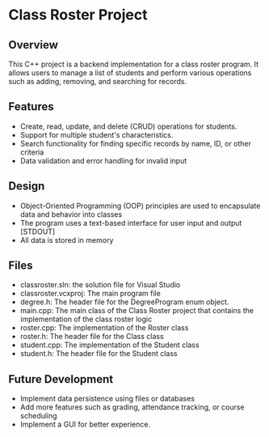 # Class Roster Project

## Overview
This C++ project is a backend implementation for a class roster program. It allows users to manage a list of students and perform various operations such as adding, removing, and searching for records.

## Features

- Create, read, update, and delete (CRUD) operations for students.
- Support for multiple student's characteristics.
- Search functionality for finding specific records by name, ID, or other criteria
- Data validation and error handling for invalid input

## Design

- Object-Oriented Programming (OOP) principles are used to encapsulate data and behavior into classes
- The program uses a text-based interface for user input and output [STDOUT]
- All data is stored in memory

## Files

- classroster.sln: the solution file for Visual Studio
- classroster.vcxproj: The main program file 
- degree.h: The header file for the DegreeProgram enum object.
- main.cpp: The main class of the Class Roster project that contains the implementation of the class roster logic
- roster.cpp: The implementation of the Roster class
- roster.h: The header file for the Class class
- student.cpp: The implementation of the Student class
- student.h: The header file for the Student class

## Future Development

- Implement data persistence using files or databases
- Add more features such as grading, attendance tracking, or course scheduling
- Implement a GUI for better experience.

